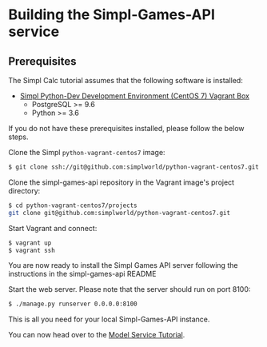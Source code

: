 # Building the Simpl-Games-API service

## Prerequisites

The Simpl Calc tutorial assumes that the following software is installed:

* [Simpl Python-Dev Development Environment (CentOS 7) Vagrant Box](https://github.com/simplworld/python-vagrant-centos7)
	* PostgreSQL >= 9.6
	* Python >= 3.6

If you do not have these prerequisites installed, please follow the below steps.

Clone the Simpl `python-vagrant-centos7` image:

```bash
$ git clone ssh://git@github.com:simplworld/python-vagrant-centos7.git
```

Clone the simpl-games-api repository in the Vagrant image's project directory:

```bash
$ cd python-vagrant-centos7/projects
git clone git@github.com:simplworld/python-vagrant-centos7.git
```

Start Vagrant and connect:

```bash
$ vagrant up
$ vagrant ssh
```

You are now ready to install the Simpl Games API server following the instructions in the simpl-games-api README


Start the web server. Please note that the server should run on port 8100:

```bash
$ ./manage.py runserver 0.0.0.0:8100
```

This is all you need for your local Simpl-Games-API instance.

You can now head over to the [Model Service Tutorial](./modelservice.md).
